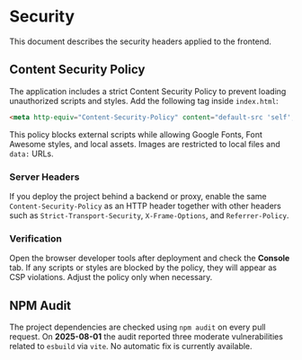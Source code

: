 # Security

This document describes the security headers applied to the frontend.

## Content Security Policy

The application includes a strict Content Security Policy to prevent loading unauthorized scripts and styles.
Add the following tag inside `index.html`:

```html
<meta http-equiv="Content-Security-Policy" content="default-src 'self'; script-src 'self'; style-src 'self' 'unsafe-inline' https://fonts.googleapis.com https://cdnjs.cloudflare.com; font-src 'self' https://fonts.gstatic.com; img-src 'self' data:; connect-src 'self'; frame-ancestors 'none'; base-uri 'self'" />
```

This policy blocks external scripts while allowing Google Fonts, Font Awesome styles, and local assets. Images are restricted to local files and `data:` URLs.

### Server Headers

If you deploy the project behind a backend or proxy, enable the same `Content-Security-Policy` as an HTTP header together with other headers such as `Strict-Transport-Security`, `X-Frame-Options`, and `Referrer-Policy`.

### Verification

Open the browser developer tools after deployment and check the **Console** tab. If any scripts or styles are blocked by the policy, they will appear as CSP violations. Adjust the policy only when necessary.


## NPM Audit

The project dependencies are checked using `npm audit` on every pull request. On **2025-08-01** the audit reported three moderate vulnerabilities related to `esbuild` via `vite`. No automatic fix is currently available.

